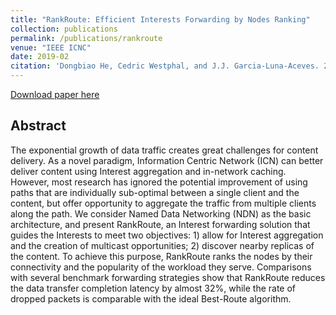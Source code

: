 ```yaml
---
title: "RankRoute: Efficient Interests Forwarding by Nodes Ranking"
collection: publications
permalink: /publications/rankroute
venue: "IEEE ICNC"
date: 2019-02
citation: 'Dongbiao He, Cedric Westphal, and J.J. Garcia-Luna-Aceves. 2018. Joint Rate and FoV adaptation in immersive video streaming. In SIGCOMM Workshop on AR/VR Network, August 24, 2018, Budapest, Hungary'
---
```

[Download paper here](https://herbdb.github.io/herbthu.github.io/files/rankr.pdf)

## Abstract
The exponential growth of data traffic creates great challenges for content delivery. As a novel paradigm, Information Centric Network (ICN) can better deliver content using Interest aggregation and in-network caching. However, most research has ignored the potential improvement of using paths that are individually sub-optimal between a single client and the content, but offer opportunity to aggregate the traffic from multiple clients along the path. We consider Named Data Networking (NDN) as the basic architecture, and present RankRoute, an Interest forwarding solution that guides the Interests to meet two objectives: 1) allow for Interest aggregation and the creation of multicast opportunities; 2) discover nearby replicas of the content. To achieve this purpose, RankRoute ranks the nodes by their connectivity and the popularity of the workload they serve. Comparisons with several benchmark forwarding strategies show that RankRoute reduces the data transfer completion latency by almost 32%, while the rate of dropped packets is comparable with the ideal Best-Route algorithm.
